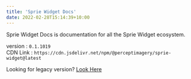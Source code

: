 ```yaml
---
title: 'Sprie Widget Docs'
date: 2022-02-28T15:14:39+10:00
---
```


Sprie Widget Docs is documentation for all the Sprie Widget ecosystem. 

version : `0.1.1019`  
CDN Link : `https://cdn.jsdelivr.net/npm/@perceptimagery/sprie-widget@latest`


Looking for legacy version? [Look Here](/docs-v1-legacy)